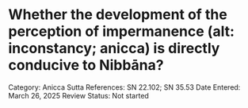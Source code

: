 # Whether the development of the perception of impermanence (alt: inconstancy; anicca) is directly conducive to Nibbāna?

Category: Anicca
Sutta References: SN 22.102; SN 35.53
Date Entered: March 26, 2025
Review Status: Not started